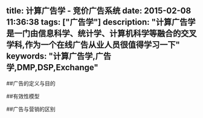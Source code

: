 title: 计算广告学 - 竞价广告系统
date: 2015-02-08 11:36:38
tags: ["广告学"]
description: "计算广告学是一门由信息科学、统计学、计算机科学等融合的交叉学科,作为一个在线广告从业人员很值得学习一下"
keywords: "计算广告学,广告学,DMP,DSP,Exchange"
---
##广告的定义与目的


##有效性模型


##广告与营销的区别




